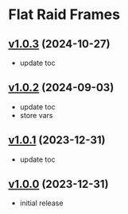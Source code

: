 # Flat Raid Frames

## [v1.0.3](https://github.com/rbgdevx/flat-raid-frames/releases/tag/v1.0.3) (2024-10-27)

- update toc

## [v1.0.2](https://github.com/rbgdevx/flat-raid-frames/releases/tag/v1.0.2) (2024-09-03)

- update toc
- store vars

## [v1.0.1](https://github.com/rbgdevx/flat-raid-frames/releases/tag/v1.0.1) (2023-12-31)

- update toc

## [v1.0.0](https://github.com/rbgdevx/flat-raid-frames/releases/tag/v1.0.0) (2023-12-31)

- initial release
